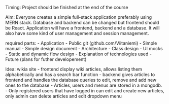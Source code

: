 Timing: Project should be finished at the end of the course

Aim: Everyone creates a simple full-stack application preferably using MERN stack. Database and backend can be changed but frontend
should be React. Application will have a frontend, backend and a database. It will also have some kind of user management and session management.

required parts:
    - Application
    - Public git (github.com/Viitaniemi)
    - Simple manual
    - Simple design document
        - Architecture
        - Class design
        - UI mocks
        - Static and dynamic flow design
        - Explanation of technologies used
        - Future (plans for futher developement)

Idea:   wikia site
    - frontend display wiki articles, allows listing them alphabetically and has a search bar function
    - backend gives articles to frontend and handles the database queries to edit, remove and add new ones to the database
    - Articles, users and menus are stored in a mongodb.
    - Only registered users that have logged in can edit and create new articles, only admin can delete articles and edit dropdown menu
